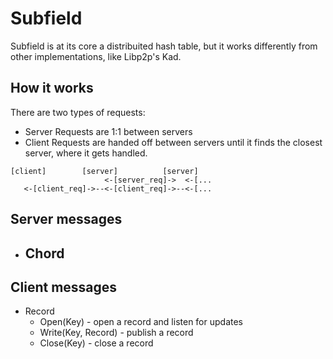 # Subfield

Subfield is at its core a distribuited hash table, but it works differently from other implementations, like Libp2p's Kad.

## How it works

There are two types of requests:
- Server Requests are 1:1 between servers
- Client Requests are handed off between servers until it finds the closest server, where it gets handled.

```
[client]        [server]          [server]
                     <-[server_req]->  <-[... 
   <-[client_req]->--<-[client_req]->--<-[...
```

## Server messages
- Chord
	-
	
## Client messages
- Record
	- Open(Key) - open a record and listen for updates
	- Write(Key, Record) - publish a record
	- Close(Key) - close a record